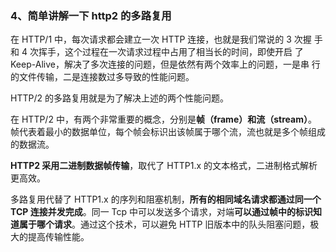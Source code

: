### 4、简单讲解一下 http2 的多路复用

在 HTTP/1 中，每次请求都会建立一次 HTTP 连接，也就是我们常说的 3 次握 手和 4 次挥手，这个过程在一次请求过程中占用了相当长的时间，即使开启 了 Keep-Alive，解决了多次连接的问题，但是依然有两个效率上的问题，一是串 行的文件传输，二是连接数过多导致的性能问题。

HTTP/2 的多路复用就是为了解决上述的两个性能问题。

在 HTTP/2 中，有两个非常重要的概念，分别是**帧（frame）和流（stream）**。 帧代表着最小的数据单位，每个帧会标识出该帧属于哪个流，流也就是多个帧组成的数据流。

**HTTP2 采用二进制数据帧传输**，取代了 HTTP1.x 的文本格式，二进制格式解析更高效。

多路复用代替了 HTTP1.x 的序列和阻塞机制，**所有的相同域名请求都通过同一个 TCP 连接并发完成**。同一 Tcp 中可以发送多个请求，对端**可以通过帧中的标识知道属于哪个请求**。通过这个技术，可以避免 HTTP 旧版本中的队头阻塞问题，极大的提高传输性能。
